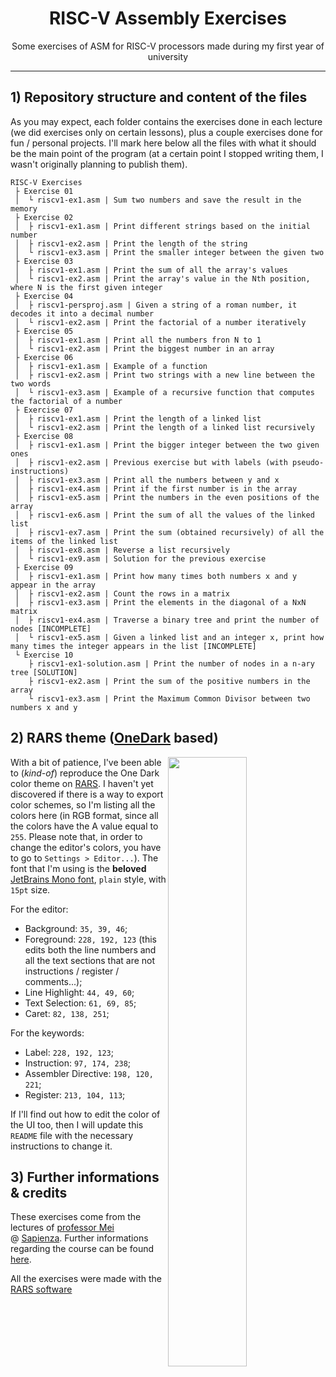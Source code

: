 <h1 align="center">RISC-V Assembly Exercises</h1>

<p align="center">Some exercises of ASM for RISC-V processors made during my first year of university</p>

---

## 1) Repository structure and content of the files

As you may expect, each folder contains the exercises done in each lecture (we did exercises only on certain lessons), plus a couple exercises done for fun / personal projects. I'll mark here below all the files with what it should be the main point of the program (at a certain point I stopped writing them, I wasn't originally planning to publish them).

```
RISC-V Exercises
 ├ Exercise 01
 │  └ riscv1-ex1.asm | Sum two numbers and save the result in the memory
 ├ Exercise 02
 │  ├ riscv1-ex1.asm | Print different strings based on the initial number
 │  ├ riscv1-ex2.asm | Print the length of the string
 │  └ riscv1-ex3.asm | Print the smaller integer between the given two
 ├ Exercise 03
 │  ├ riscv1-ex1.asm | Print the sum of all the array's values
 │  └ riscv1-ex2.asm | Print the array's value in the Nth position, where N is the first given integer
 ├ Exercise 04
 │  ├ riscv1-persproj.asm | Given a string of a roman number, it decodes it into a decimal number
 │  └ riscv1-ex2.asm | Print the factorial of a number iteratively
 ├ Exercise 05
 │  ├ riscv1-ex1.asm | Print all the numbers fron N to 1
 │  └ riscv1-ex2.asm | Print the biggest number in an array
 ├ Exercise 06
 │  ├ riscv1-ex1.asm | Example of a function
 │  ├ riscv1-ex2.asm | Print two strings with a new line between the two words
 │  └ riscv1-ex3.asm | Example of a recursive function that computes the factorial of a number
 ├ Exercise 07
 │  ├ riscv1-ex1.asm | Print the length of a linked list
 │  └ riscv1-ex2.asm | Print the length of a linked list recursively
 ├ Exercise 08
 │  ├ riscv1-ex1.asm | Print the bigger integer between the two given ones
 │  ├ riscv1-ex2.asm | Previous exercise but with labels (with pseudo-instructions)
 │  ├ riscv1-ex3.asm | Print all the numbers between y and x
 │  ├ riscv1-ex4.asm | Print if the first number is in the array
 │  ├ riscv1-ex5.asm | Print the numbers in the even positions of the array
 │  ├ riscv1-ex6.asm | Print the sum of all the values of the linked list
 │  ├ riscv1-ex7.asm | Print the sum (obtained recursively) of all the items of the linked list
 │  ├ riscv1-ex8.asm | Reverse a list recursively
 │  └ riscv1-ex9.asm | Solution for the previous exercise
 ├ Exercise 09
 │  ├ riscv1-ex1.asm | Print how many times both numbers x and y appear in the array
 │  ├ riscv1-ex2.asm | Count the rows in a matrix
 │  ├ riscv1-ex3.asm | Print the elements in the diagonal of a NxN matrix
 │  ├ riscv1-ex4.asm | Traverse a binary tree and print the number of nodes [INCOMPLETE]
 │  └ riscv1-ex5.asm | Given a linked list and an integer x, print how many times the integer appears in the list [INCOMPLETE]
 └ Exercise 10
    ├ riscv1-ex1-solution.asm | Print the number of nodes in a n-ary tree [SOLUTION]
    ├ riscv1-ex2.asm | Print the sum of the positive numbers in the array
    └ riscv1-ex3.asm | Print the Maximum Common Divisor between two numbers x and y
```

## 2) RARS theme ([OneDark](https://github.com/joshdick/onedark.vim) based)

<img align="right" src="https://i.imgur.com/lvb3NvF.png" width=50%>

With a bit of patience, I've been able to (*kind-of*) reproduce the One Dark color theme on [RARS](https://github.com/TheThirdOne/rars). I haven't yet discovered if there is a way to export color schemes, so I'm listing all the colors here (in RGB format, since all the colors have the A value equal to `255`. Please note that, in order to change the editor's colors, you have to go to `Settings > Editor...`). The font that I'm using is the **beloved** [JetBrains Mono font](https://www.jetbrains.com/lp/mono/), `plain` style, with `15pt` size.

For the editor:
 - Background: `35, 39, 46`;
 - Foreground: `228, 192, 123` (this edits both the line numbers and all the text sections that are not instructions / register / comments...);
 - Line Highlight: `44, 49, 60`;
 - Text Selection: `61, 69, 85`;
 - Caret: `82, 138, 251`;

For the keywords:
 - Label: `228, 192, 123`;
 - Instruction: `97, 174, 238`;
 - Assembler Directive: `198, 120, 221`;
 - Register: `213, 104, 113`;
 
If I'll find out how to edit the color of the UI too, then I will update this `README` file with the necessary instructions to change it.
 
## 3) Further informations & credits

These exercises come from the lectures of [professor Mei](http://wwwusers.di.uniroma1.it/~mei/) @ [Sapienza](https://www.uniroma1.it). Further informations regarding the course can be found [here](https://corsidilaurea.uniroma1.it/it/view-course-details/2022/30786/20190322084705/8b2780f8-63fd-464f-bd7b-cec85d425e3c/563a787b-d89f-4266-b681-64a9f5367faa/0a1a2f92-c45e-4ea7-bc89-af3f93772dc8/e757cc43-5a0d-4405-9223-0b6373c96b59?guid_cv=563a787b-d89f-4266-b681-64a9f5367faa&current_erogata=8b2780f8-63fd-464f-bd7b-cec85d425e3c).

All the exercises were made with the [RARS software](https://github.com/TheThirdOne/rars)
